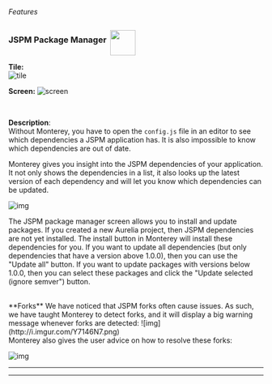 _Features_

<h3 style="float: left">JSPM Package Manager&nbsp;&nbsp;</h3>
<p style="float: left">
  <img src="https://cloud.githubusercontent.com/assets/2712405/17079208/081249b4-50d7-11e6-8c67-77c55ef8b0ea.png" width="50"></img>
</p>
<p style="clear: both"></p>

**Tile:**  
![tile](http://i.imgur.com/eRH6bYH.png)


**Screen:**
![screen](http://i.imgur.com/YTp9kFs.png)

<br>

**Description**:  
Without Monterey, you have to open the `config.js` file in an editor to see which dependencies a JSPM application has. It is also impossible to know which dependencies are out of date.

Monterey gives you insight into the JSPM dependencies of your application. It not only shows the dependencies in a list, it also looks up the latest version of each dependency and will let you know which dependencies can be updated.

![img](http://i.imgur.com/AzE9ZfX.png)  

The JSPM package manager screen allows you to install and update packages. If you created a new Aurelia project, then JSPM dependencies are not yet installed. The install button in Monterey will install these dependencies for you. If you want to update all dependencies (but only dependencies that have a version above 1.0.0), then you can use the "Update all" button. If you want to update packages with versions below 1.0.0, then you can select these packages and click the "Update selected (ignore semver") button.

<br>
**Forks**  
We have noticed that JSPM forks often cause issues. As such, we have taught Monterey to detect forks, and it will display a big warning message whenever forks are detected:
![img](http://i.imgur.com/Y7146N7.png)

<br>
Monterey also gives the user advice on how to resolve these forks:
<br>

![img](http://i.imgur.com/wZ9zCpx.png)

***
***


